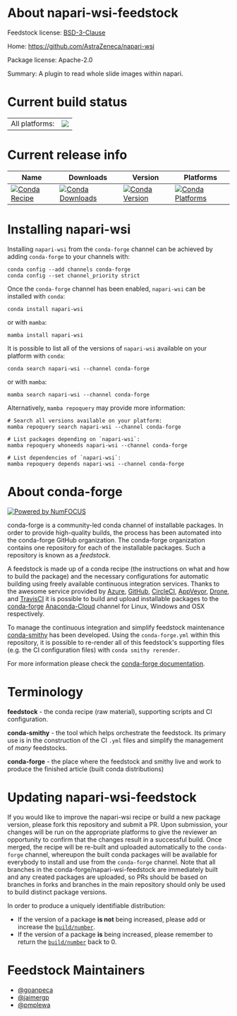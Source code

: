 About napari-wsi-feedstock
==========================

Feedstock license: [BSD-3-Clause](https://github.com/conda-forge/napari-wsi-feedstock/blob/main/LICENSE.txt)

Home: https://github.com/AstraZeneca/napari-wsi

Package license: Apache-2.0

Summary: A plugin to read whole slide images within napari.

Current build status
====================


<table><tr><td>All platforms:</td>
    <td>
      <a href="https://dev.azure.com/conda-forge/feedstock-builds/_build/latest?definitionId=19018&branchName=main">
        <img src="https://dev.azure.com/conda-forge/feedstock-builds/_apis/build/status/napari-wsi-feedstock?branchName=main">
      </a>
    </td>
  </tr>
</table>

Current release info
====================

| Name | Downloads | Version | Platforms |
| --- | --- | --- | --- |
| [![Conda Recipe](https://img.shields.io/badge/recipe-napari--wsi-green.svg)](https://anaconda.org/conda-forge/napari-wsi) | [![Conda Downloads](https://img.shields.io/conda/dn/conda-forge/napari-wsi.svg)](https://anaconda.org/conda-forge/napari-wsi) | [![Conda Version](https://img.shields.io/conda/vn/conda-forge/napari-wsi.svg)](https://anaconda.org/conda-forge/napari-wsi) | [![Conda Platforms](https://img.shields.io/conda/pn/conda-forge/napari-wsi.svg)](https://anaconda.org/conda-forge/napari-wsi) |

Installing napari-wsi
=====================

Installing `napari-wsi` from the `conda-forge` channel can be achieved by adding `conda-forge` to your channels with:

```
conda config --add channels conda-forge
conda config --set channel_priority strict
```

Once the `conda-forge` channel has been enabled, `napari-wsi` can be installed with `conda`:

```
conda install napari-wsi
```

or with `mamba`:

```
mamba install napari-wsi
```

It is possible to list all of the versions of `napari-wsi` available on your platform with `conda`:

```
conda search napari-wsi --channel conda-forge
```

or with `mamba`:

```
mamba search napari-wsi --channel conda-forge
```

Alternatively, `mamba repoquery` may provide more information:

```
# Search all versions available on your platform:
mamba repoquery search napari-wsi --channel conda-forge

# List packages depending on `napari-wsi`:
mamba repoquery whoneeds napari-wsi --channel conda-forge

# List dependencies of `napari-wsi`:
mamba repoquery depends napari-wsi --channel conda-forge
```


About conda-forge
=================

[![Powered by
NumFOCUS](https://img.shields.io/badge/powered%20by-NumFOCUS-orange.svg?style=flat&colorA=E1523D&colorB=007D8A)](https://numfocus.org)

conda-forge is a community-led conda channel of installable packages.
In order to provide high-quality builds, the process has been automated into the
conda-forge GitHub organization. The conda-forge organization contains one repository
for each of the installable packages. Such a repository is known as a *feedstock*.

A feedstock is made up of a conda recipe (the instructions on what and how to build
the package) and the necessary configurations for automatic building using freely
available continuous integration services. Thanks to the awesome service provided by
[Azure](https://azure.microsoft.com/en-us/services/devops/), [GitHub](https://github.com/),
[CircleCI](https://circleci.com/), [AppVeyor](https://www.appveyor.com/),
[Drone](https://cloud.drone.io/welcome), and [TravisCI](https://travis-ci.com/)
it is possible to build and upload installable packages to the
[conda-forge](https://anaconda.org/conda-forge) [Anaconda-Cloud](https://anaconda.org/)
channel for Linux, Windows and OSX respectively.

To manage the continuous integration and simplify feedstock maintenance
[conda-smithy](https://github.com/conda-forge/conda-smithy) has been developed.
Using the ``conda-forge.yml`` within this repository, it is possible to re-render all of
this feedstock's supporting files (e.g. the CI configuration files) with ``conda smithy rerender``.

For more information please check the [conda-forge documentation](https://conda-forge.org/docs/).

Terminology
===========

**feedstock** - the conda recipe (raw material), supporting scripts and CI configuration.

**conda-smithy** - the tool which helps orchestrate the feedstock.
                   Its primary use is in the construction of the CI ``.yml`` files
                   and simplify the management of *many* feedstocks.

**conda-forge** - the place where the feedstock and smithy live and work to
                  produce the finished article (built conda distributions)


Updating napari-wsi-feedstock
=============================

If you would like to improve the napari-wsi recipe or build a new
package version, please fork this repository and submit a PR. Upon submission,
your changes will be run on the appropriate platforms to give the reviewer an
opportunity to confirm that the changes result in a successful build. Once
merged, the recipe will be re-built and uploaded automatically to the
`conda-forge` channel, whereupon the built conda packages will be available for
everybody to install and use from the `conda-forge` channel.
Note that all branches in the conda-forge/napari-wsi-feedstock are
immediately built and any created packages are uploaded, so PRs should be based
on branches in forks and branches in the main repository should only be used to
build distinct package versions.

In order to produce a uniquely identifiable distribution:
 * If the version of a package **is not** being increased, please add or increase
   the [``build/number``](https://docs.conda.io/projects/conda-build/en/latest/resources/define-metadata.html#build-number-and-string).
 * If the version of a package **is** being increased, please remember to return
   the [``build/number``](https://docs.conda.io/projects/conda-build/en/latest/resources/define-metadata.html#build-number-and-string)
   back to 0.

Feedstock Maintainers
=====================

* [@goanpeca](https://github.com/goanpeca/)
* [@jaimergp](https://github.com/jaimergp/)
* [@pmplewa](https://github.com/pmplewa/)

